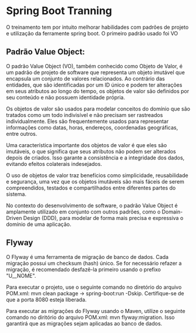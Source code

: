 # Spring Boot Tranning

O treinamento tem por intuito melhorar habilidades com padrões de projeto e utilização da ferramente spring boot. O primeiro padrão usado foi VO

## Padrão Value Object:

O padrão Value Object (VO), também conhecido como Objeto de Valor, é um padrão de projeto de software que representa um objeto imutável que encapsula um conjunto de valores relacionados. Ao contrário das entidades, que são identificadas por um ID único e podem ter alterações em seus atributos ao longo do tempo, os objetos de valor são definidos por seu conteúdo e não possuem identidade própria.

Os objetos de valor são usados para modelar conceitos do domínio que são tratados como um todo indivisível e não precisam ser rastreados individualmente. Eles são frequentemente usados para representar informações como datas, horas, endereços, coordenadas geográficas, entre outros.

Uma característica importante dos objetos de valor é que eles são imutáveis, o que significa que seus atributos não podem ser alterados depois de criados. Isso garante a consistência e a integridade dos dados, evitando efeitos colaterais indesejados.

O uso de objetos de valor traz benefícios como simplicidade, reusabilidade e segurança, uma vez que os objetos imutáveis são mais fáceis de serem compreendidos, testados e compartilhados entre diferentes partes do sistema.

No contexto do desenvolvimento de software, o padrão Value Object é amplamente utilizado em conjunto com outros padrões, como o Domain-Driven Design (DDD), para modelar de forma mais precisa e expressiva o domínio de uma aplicação.

## Flyway

O Flyway é uma ferramenta de migração de banco de dados. Cada migração possui um checksum (hash) único. Se for necessário refazer a migração, é recomendado desfazê-la primeiro usando o prefixo "U\_\_NOME".

Para executar o projeto, use o seguinte comando no diretório do arquivo POM.xml: mvn clean package
-> spring-boot:run -Dskip. Certifique-se de que a porta 8080 esteja liberada.

Para executar as migrações do Flyway usando o Maven, utilize o seguinte comando no diritório do arquivo POM.xml: mvn flyway:migration. Isso garantirá que as migrações sejam aplicadas ao banco de dados.
